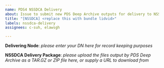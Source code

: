 ```yaml
---
name: PDS4 NSSDCA Delivery
about: Issue to submit new PDS Deep Archive outputs for delivery to NSSDCA
title: "[NSSDCA] <replace this with bundle lidvid>"
labels: nssdca-delivery
assignees: c-suh, elawsgh

---
```


**Delivering Node**: _please enter your DN here for record keeping purposes_

**NSSDCA Delivery Package**: _please upload the files output by PDS Deep Archive as a TAR.GZ or ZIP file here, or supply a URL to download from_
